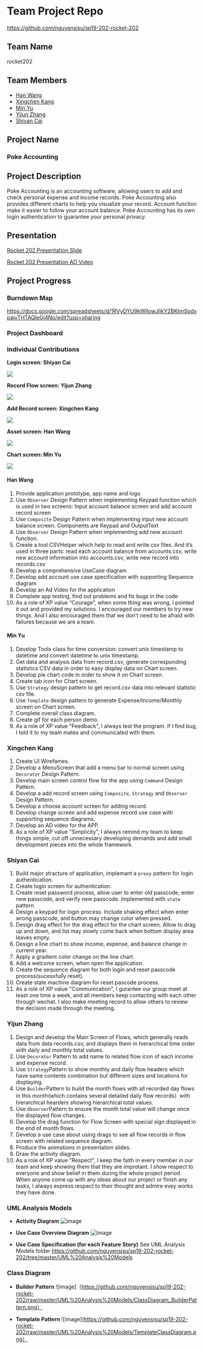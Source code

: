 # Team Project Repo
https://github.com/nguyensjsu/sp19-202-rocket-202
## Team Name
rocket202
## Team Members

* [Han Wang](<https://github.com/wanghansjsu>)
* [Xingchen Kang](<https://github.com/xckang>)
* [Min Yu](<https://github.com/wing324>)
* [Yijun Zhang](<https://github.com/zhangyijun0518>)
* [Shiyan Cai](<https://github.com/robert4213>)

## Project Name
### Poke Accounting   

## Project Description   
Poke Accounting is an accounting software, allowing users to add and check personal expense and income records. 
Poke Accounting also provides different charts to help you visualize your record.
Account function make it easier to follow your account balance.
Poke Accounting has its own login authentication to guarantee your personal privacy.

## Presentation

[Rocket 202 Presentation Slide](https://docs.google.com/presentation/d/1OCnWug36wbcUUwsd9Lt7C_mQwn2OUnJkrA3UtGOr0ik/edit?usp=sharing)

[Rocket 202 Presentation AD Video](https://www.youtube.com/watch?v=YM0X7sqA9sc&feature=youtu.be)
>>>>>
## Project Progress

### Burndown Map

https://docs.google.com/spreadsheets/d/1RVyDYU9kWllowJlikY2BKtmSpdxpajvTHTAQleGj4No/edit?usp=sharing

### Project Dashboard

### Individual Contributions

**Login screen: Shiyan Cai**

![](gif/login.gif)

**Record Flow screen: Yijun Zhang**

![](gif/flow.gif)

**Add Record screen: Xingchen Kang**

![](gif/addrecord.gif)

**Asset screen: Han Wang**

![](gif/asset.gif)

**Chart screen: Min Yu**

![](gif/chart.gif)

#### Han Wang

1. Provide application prototype, app name and logo
2. Use ```Observer``` Design Pattern when implementing Keypad function which is used in two screens: Input account balance screen and add account record screen
3. Use ```Composite``` Design Pattern when implementing input new account balance screen. Components are Keypad and OutputText
4. Use ```Observer``` Design Pattern when implementing add new account function.
5. Create a tool CSVHelper which help to read and write csv files. And it’s used in three parts: read each account balance from accounts.csv, write new account information into accounts.csv, write new record into records.csv
6. Develop a comprehensive UseCase diagram
7. Develop add account use case specification with supporting Sequence diagram
8. Develop an Ad Video for the application
9. Complete app testing, find out problems and fix bugs in the code
10. As a role of XP value “Courage”, when some thing was wrong, I pointed it out and provided my solutions. I encouraged our members to try new things. And I also encouraged them that we don’t need to be afraid with failures because we are a team.

#### Min Yu

1. Develop Tools class for time conversion: convert unix timestamp to datetime and convert datetime to unix timestamp.
2. Get data and analysis data from record.csv, generate corresponding statistics CSV data in order to easy display data on Chart screen.
3. Develop pie chart code in order to show it on Chart screen.
4. Create tab icon for Chart screen.
5. Use ```Strategy``` design pattern to get record.csv data into relevant statistic csv file.
6. Use ```Template``` design pattern to generate Expense/Income/Monthly screen on Chart screen.
7. Complete overall class diagram.
8. Create gif for each person demo.
9. As a role of XP value "Feedback", I always test the program. If I find bug, I told it to my team mates and communicated with them.


### Xingchen Kang
1. Create UI Wirefames.
2. Develop a MenuScreen that add a menu bar to normal screen using ```Decorator``` Design Pattern.
3. Develop main screen control flow for the app using ```Command``` Design Pattern.
4. Develop a add record screen using ```Composite```, ```Strategy``` and ```Observer``` Design Pattern.
5. Develop a choose account screen for adding record.
6. Develop change screen and add expense record use case with supporting sequence diagrams.
7. Develop an AD video for the APP.
8. As a role of XP value "Simplicity", I always remind my team to keep things simple, cut off unnecessary developing demands and add small development pieces into the whole framework.

### Shiyan Cai

1. Build major stracture of application, implemant a ```proxy``` pattern for login authentication.
2. Create login screen for authentication.
3. Create reset password process, allow user to enter old passcode, enter new passcode, and verify new passcode. Implemented with ```state``` pattern
3. Design a keypad for login process. Include shaking effect when enter wrong passcode, and button may change color when pressed.
4. Design drag effect for the drag effect for the chart screen. Allow to drag up and down, and list may slowly come back when bottom display area leaves empty.
5. Design a line chart to show income, expense, and balance change in current year.
6. Apply a gradient color change on the line chart.
7. Add a welcome screen, when open the application.
8. Create the sequence diagram for both login and reset passcode process(sucessfully reset).
9. Create state machine diagram for reset pascode process.
10. As a role of XP value "Communication", I gurantee our group meet at least one time a week, and all members keep contacting with each other through wechat. I also make meeting record to allow others to review the decision made through the meeting.

### Yijun Zhang

1. Design and develop the Main Screen of Flows, which generally reads data from data records.csv, and displays them in hierarchical time order with daily and monthly total values.
2. Use ```Decorator``` Pattern to add name to related flow icon of each income and expense record.
3. Use ```Strategy```Pattern to show monthly and daily flow headers which have same contents combination but different sizes and locations for displaying.
4. Use ```Builder```Pattern to build the month flows with all recorded day flows in this month(which contains several detailed daily flow records）with hierarchical hearders showing hierarchical total values.
5. Use ```Observer```Pattern to ensure the month total value will change once the displayed flow changes. 
6. Develop the drag function for Flow Screen with special sign displayed in the end of month flows.
7. Develop a use case about using drags to see all flow records in flow screen with related sequence diagram.
8. Produce the animations in presentation slides.
9. Draw the activity diagram. 
10. As a role of XP value "Respect", I keep the faith in every member in our team and keep showing them that they are improtant. I show respect to everyone and show belief in them during the whole project period. When anyone come up with any ideas about our project or finish any tasks, I always express respect to their thought and admire evey works they have done.


### UML Analysis Models
- **Activity Diagram**
![image](https://github.com/nguyensjsu/sp19-202-rocket-202/raw/master/UML%20Analysis%20Models/ActivityDiagram_Check%26AddRecord.png)

- **Use Case Overview Diagram** 
![image](https://github.com/nguyensjsu/sp19-202-rocket-202/raw/master/UML%20Analysis%20Models/UseCaseOverviewDiagram.png)

- **Use Case Specification (for each Feature Story)** 
See UML Analysis Models folder https://github.com/nguyensjsu/sp19-202-rocket-202/tree/master/UML%20Analysis%20Models

### Class Diagram
- **Builder Pattern**
![image]（https://github.com/nguyensjsu/sp19-202-rocket-202/raw/master/UML%20Analysis%20Models/ClassDiagram_BuilderPattern.png）

- **Template Pattern**
![image](https://github.com/nguyensjsu/sp19-202-rocket-202/raw/master/UML%20Analysis%20Models/TemplateClassDiagram.png）
